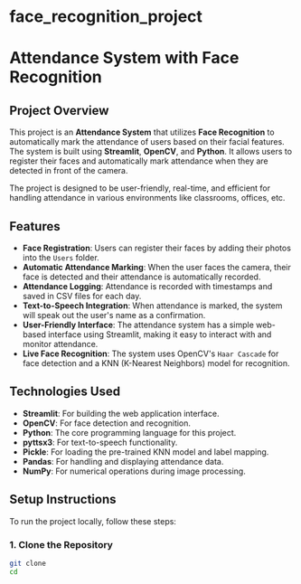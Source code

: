 # face_recognition_project
# Attendance System with Face Recognition

## Project Overview

This project is an **Attendance System** that utilizes **Face Recognition** to automatically mark the attendance of users based on their facial features. The system is built using **Streamlit**, **OpenCV**, and **Python**. It allows users to register their faces and automatically mark attendance when they are detected in front of the camera.

The project is designed to be user-friendly, real-time, and efficient for handling attendance in various environments like classrooms, offices, etc.

## Features

- **Face Registration**: Users can register their faces by adding their photos into the `Users` folder.
- **Automatic Attendance Marking**: When the user faces the camera, their face is detected and their attendance is automatically recorded.
- **Attendance Logging**: Attendance is recorded with timestamps and saved in CSV files for each day.
- **Text-to-Speech Integration**: When attendance is marked, the system will speak out the user's name as a confirmation.
- **User-Friendly Interface**: The attendance system has a simple web-based interface using Streamlit, making it easy to interact with and monitor attendance.
- **Live Face Recognition**: The system uses OpenCV's `Haar Cascade` for face detection and a KNN (K-Nearest Neighbors) model for recognition.

## Technologies Used

- **Streamlit**: For building the web application interface.
- **OpenCV**: For face detection and recognition.
- **Python**: The core programming language for this project.
- **pyttsx3**: For text-to-speech functionality.
- **Pickle**: For loading the pre-trained KNN model and label mapping.
- **Pandas**: For handling and displaying attendance data.
- **NumPy**: For numerical operations during image processing.

## Setup Instructions

To run the project locally, follow these steps:

### 1. Clone the Repository

```bash
git clone 
cd 